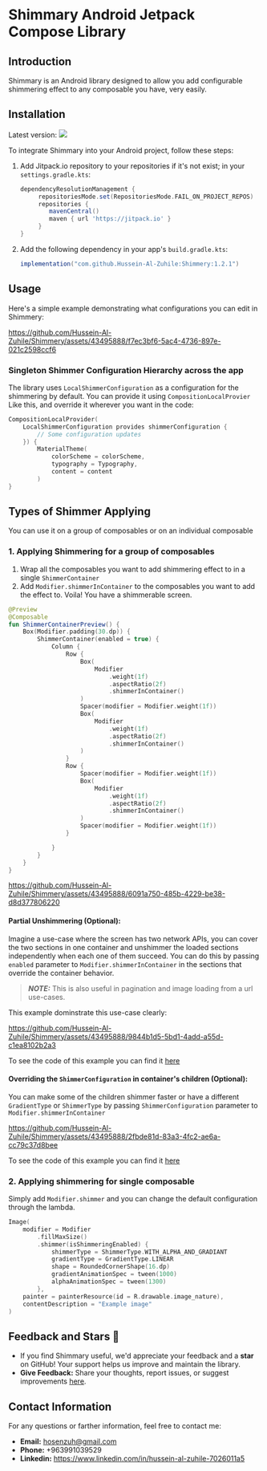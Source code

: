 # Shimmary Android Jetpack Compose Library

## Introduction

Shimmary is an Android library designed to allow you add configurable shimmering effect to any composable you have, very easily.

## Installation
Latest version: [![](https://jitpack.io/v/Hussein-Al-Zuhile/Shimmery.svg)](https://jitpack.io/#Hussein-Al-Zuhile/Shimmery)

To integrate Shimmary into your Android project, follow these steps:

1. Add Jitpack.io repository to your repositories if it's not exist; in your `settings.gradle.kts`:
    ```gradle
    dependencyResolutionManagement {
		 repositoriesMode.set(RepositoriesMode.FAIL_ON_PROJECT_REPOS)
		 repositories {
		    mavenCentral()
		    maven { url 'https://jitpack.io' }
		 }
    }
    ```
2. Add the following dependency in your app's `build.gradle.kts`:

    ```gradle
    implementation("com.github.Hussein-Al-Zuhile:Shimmery:1.2.1")
    ```
## Usage

Here's a simple example demonstrating what configurations you can edit in Shimmery:

https://github.com/Hussein-Al-Zuhile/Shimmery/assets/43495888/f7ec3bf6-5ac4-4736-897e-021c2598ccf6

### Singleton Shimmer Configuration Hierarchy across the app
The library uses `LocalShimmerConfiguration` as a configuration for the shimmering by default.
You can provide it using `CompositionLocalProvier` Like this, and override it wherever you want in the code:
```kotlin
CompositionLocalProvider(
    LocalShimmerConfiguration provides shimmerConfiguration {
        // Some configuration updates
    }) {
        MaterialTheme(
            colorScheme = colorScheme,
            typography = Typography,
            content = content
        )
}
```
## Types of Shimmer Applying
You can use it on a group of composables or on an individual composable 
### 1. Applying Shimmering for a group of composables
1. Wrap all the composables you want to add shimmering effect to in a single `ShimmerContainer`
2. Add `Modifier.shimmerInContainer` to the composables you want to add the effect to.
Voila! You have a shimmerable screen.
```kotlin
@Preview
@Composable
fun ShimmerContainerPreview() {
    Box(Modifier.padding(30.dp)) {
        ShimmerContainer(enabled = true) {
            Column {
                Row {
                    Box(
                        Modifier
                            .weight(1f)
                            .aspectRatio(2f)
                            .shimmerInContainer()
                    )
                    Spacer(modifier = Modifier.weight(1f))
                    Box(
                        Modifier
                            .weight(1f)
                            .aspectRatio(2f)
                            .shimmerInContainer()
                    )
                }
                Row {
                    Spacer(modifier = Modifier.weight(1f))
                    Box(
                        Modifier
                            .weight(1f)
                            .aspectRatio(2f)
                            .shimmerInContainer()
                    )
                    Spacer(modifier = Modifier.weight(1f))
                }

            }
        }
    }
}
```

https://github.com/Hussein-Al-Zuhile/Shimmery/assets/43495888/6091a750-485b-4229-be38-d8d377806220

#### Partial Unshimmering (Optional):
Imagine a use-case where the screen has two network APIs, you can cover the two sections in one container and unshimmer the loaded sections independently when each one of them succeed.
You can do this by passing `enabled` parameter to `Modifier.shimmerInContainer` in the sections that override the container behavior.
> **_NOTE:_**  This is also useful in pagination and image loading from a url use-cases.

This example dominstrate this use-case clearly:

https://github.com/Hussein-Al-Zuhile/Shimmery/assets/43495888/9844b1d5-5bd1-4add-a55d-c1ea8102b2a3

To see the code of this example you can find it [here](https://github.com/Hussein-Al-Zuhile/Shimmery/blob/master/Shimmery/src/main/java/com/toolsforfools/shimmery/examples/ShimmerContainerPartialShimmeringExample.kt)
#### Overriding the `ShimmerConfiguration` in container's children (Optional):
You can make some of the children shimmer faster or have a different `GradientType` or `ShimmerType` by passing `ShimmerConfiguration` parameter to `Modifier.shimmerInContainer`

https://github.com/Hussein-Al-Zuhile/Shimmery/assets/43495888/2fbde81d-83a3-4fc2-ae6a-cc79c37d8bee

To see the code of this example you can find it [here](https://github.com/Hussein-Al-Zuhile/Shimmery/blob/master/Shimmery/src/main/java/com/toolsforfools/shimmery/examples/ShimmerContainerConfigurationOverridingExample.kt)
### 2. Applying shimmering for single composable
Simply add `Modifier.shimmer` and you can change the default configuration through the lambda.
```kotlin
Image(
    modifier = Modifier
        .fillMaxSize()
        .shimmer(isShimmeringEnabled) {
            shimmerType = ShimmerType.WITH_ALPHA_AND_GRADIANT
            gradientType = GradientType.LINEAR
            shape = RoundedCornerShape(16.dp)
            gradientAnimationSpec = tween(1000)
            alphaAnimationSpec = tween(1300)
        },
    painter = painterResource(id = R.drawable.image_nature),
    contentDescription = "Example image"
)
```
## Feedback and Stars 🌟
* If you find Shimmary useful, we'd appreciate your feedback and a **star** on GitHub! Your support helps us improve and maintain the library.
* **Give Feedback:** Share your thoughts, report issues, or suggest improvements [here](https://github.com/Hussein-Al-Zuhile/Shimmery/issues/new).

## Contact Information

For any questions or farther information, feel free to contact me:
* **Email:** hosenzuh@gmail.com
* **Phone:** +963991039529
* **Linkedin:** https://www.linkedin.com/in/hussein-al-zuhile-7026011a5

